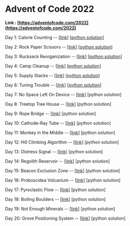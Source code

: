 # Advent of Code 2022

**Link : [https://adventofcode.com/2022](https://adventofcode.com/2022)**

Day 1: Calorie Counting -- [[link](https://adventofcode.com/2022/day/1)] [[python solution](week1/day1/solution.py)]

Day 2: Rock Paper Scissors -- [[link](https://adventofcode.com/2022/day/2)] [[python solution](week1/day2/solution.py)]

Day 3: Rucksack Reorganization -- [[link](https://adventofcode.com/2022/day/3)] [[python solution](week1/day3/solution.py)]

Day 4: Camp Cleanup -- [[link](https://adventofcode.com/2022/day/4)] [[python solution](week1/day4/solution.py)]

Day 5: Supply Stacks -- [[link](https://adventofcode.com/2022/day/5)] [[python solution](week1/day5/solution.py)]

Day 6: Tuning Trouble -- [[link](https://adventofcode.com/2022/day/6)] [[python solution](week2/day6/solution.py)]

Day 7: No Space Left On Device -- [[link](https://adventofcode.com/2022/day/7)] [python solution]

Day 8: Treetop Tree House -- [[link](https://adventofcode.com/2022/day/8)] [python solution]

Day 9: Rope Bridge -- [[link](https://adventofcode.com/2022/day/9)] [python solution]

Day 10: Cathode-Ray Tube -- [[link](https://adventofcode.com/2022/day/10)] [python solution]

Day 11: Monkey in the Middle -- [[link](https://adventofcode.com/2022/day/11)] [python solution]

Day 12: Hill Climbing Algorithm -- [[link](https://adventofcode.com/2022/day/12)] [python solution]

Day 13: Distress Signal -- [[link](https://adventofcode.com/2022/day/13)] [python solution]

Day 14: Regolith Reservoir -- [[link](https://adventofcode.com/2022/day/14)] [python solution]

Day 15: Beacon Exclusion Zone -- [[link](https://adventofcode.com/2022/day/15)] [python solution]

Day 16: Proboscidea Volcanium -- [[link](https://adventofcode.com/2022/day/16)] [python solution]

Day 17: Pyroclastic Flow -- [[link](https://adventofcode.com/2022/day/17)] [python solution]

Day 18: Boiling Boulders -- [[link](https://adventofcode.com/2022/day/18)] [python solution]

Day 19: Not Enough Minerals -- [[link](https://adventofcode.com/2022/day/19)] [python solution]

Day 20: Grove Positioning System -- [[link](https://adventofcode.com/2022/day/20)] [python solution]